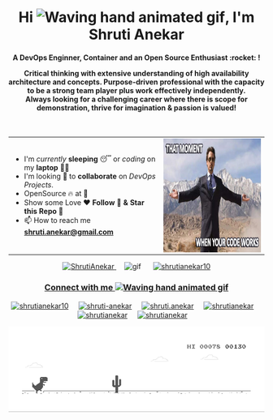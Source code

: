 <!--
**shrutianekar/shrutianekar** is a ✨ _special_ ✨ repository because its `README.md` (this file) appears on your GitHub profile.

Here are some ideas to get you started:

- 🔭 I’m currently working on ...
- 🌱 I’m currently learning ...
- 👯 I’m looking to collaborate on ...
- 🤔 I’m looking for help with ...
- 💬 Ask me about ...
- 📫 How to reach me: ...
- 😄 Pronouns: ...
- ⚡ Fun fact: ...
-->

<h1 align="center">Hi <img src="https://raw.githubusercontent.com/nixin72/nixin72/master/wave.gif" 
         alt="Waving hand animated gif"
         height="45"
         width="45" />, I'm Shruti Anekar </h1>
<h4 align="center">
A DevOps Enginner, Container and an Open Source Enthusiast :rocket: !

Critical thinking with extensive understanding of high availability architecture and concepts. Purpose-driven professional with the capacity to be a strong team player plus work effectively independently.
  </br>
Always looking for a challenging career where there is scope for demonstration, thrive for imagination & passion is valued!
</h4> 
<br>

<table>
 <tr >
    <td>


- I'm *currently* **sleeping** 😴 or *coding* on my **laptop** 👨‍💻
- I'm looking :eyes: to **collaborate** on *DevOps Projects*.
- OpenSource 🔥 at 🚧
- Show some Love :heart: **Follow 📲 & Star this Repo** 📑
- 📫 How to reach me **shruti.anekar@gmail.com**

</td>
    <td ><img align="right" alt= "meme" height="225" width="400" src="https://github.com/umeshkumhar/umeshkumhar/raw/main/assets/meme.jpg">
</td>
 </tr>
</table>


<p align="center"> 
<a href="https://github.com/shrutianekar" alt="ShrutiAnekar" /> <img src="https://img.shields.io/github/followers/shrutianekar?label=Follow%20%40shrutianekar&logo=github&style=for-the-badge" alt="ShrutiAnekar" /> </a> 
&nbsp;&nbsp;&nbsp;&nbsp;<img src="https://github.com/shrutianekar/shrutianekar/raw/main/assets/boss.gif" 
         alt="gif"
         height="45"
         width="45" />  &nbsp;&nbsp;&nbsp;&nbsp;
<a href="https://twitter.com/shrutianekar10" target="blank" /><img src="https://img.shields.io/twitter/follow/shrutianekar10?color=blue&logo=twitter&style=for-the-badge" alt="shrutianekar10" /></a>
</p>

<p>
<a align= "center" href="https://github.com/shrutianekar">
<!-- 
<img align="right" height="450" width="400" src="https://camo.githubusercontent.com/992babdffd8c74a1502de375fbdf7e4d54773242/68747470733a2f2f6d656469612e67697068792e636f6d2f6d656469612f53576f536b4e36447854737a71494b4571762f67697068792e676966" />

</a>
</p>
<img height="200px" width="400" src="https://github-readme-stats.vercel.app/api?username=umeshkumhar&count_private=true&theme=radical&show_icons=true" />
 -->
<h3 align="center">Connect with me  <img src="https://raw.githubusercontent.com/nixin72/nixin72/master/wave.gif" 
         alt="Waving hand animated gif"
         height="45"
         width="45" /></h3>
<p align="center">
<a href="https://twitter.com/shrutianekar10" target="blank"><img align="center" src="https://img.icons8.com/cute-clipart/64/000000/twitter.png" alt="shrutianekar10" height="50" width="50" /></a> &nbsp;&nbsp;&nbsp;
<a href="https://www.linkedin.com/in/shruti-anekar/" target="blank"><img align="center" src="https://img.icons8.com/cute-clipart/64/000000/linkedin.png" alt="shruti-anekar" height="50" width="50" /></a>&nbsp;&nbsp;&nbsp;&nbsp;
<a href="https://instagram.com/shruti.anekar" target="blank"><img align="center" src="https://img.icons8.com/cute-clipart/64/000000/instagram-new.png" alt="shruti.anekar" height="50" width="50" /></a>&nbsp;&nbsp;&nbsp;&nbsp;
<a href="https://stackoverflow.com/users/11766374/shruti-anekar" target="blank"><img align="center" src="https://img.icons8.com/color/64/000000/stackoverflow.png" alt="shrutianekar" height="50" width="50" /></a>&nbsp;&nbsp;&nbsp;&nbsp;
<a href="https://github.com/shrutianekar" target="blank"><img align="center" src="https://img.icons8.com/ios-glyphs/64/000000/github.png" alt="shrutianekar" height="50" width="50" /></a>&nbsp;&nbsp;&nbsp;&nbsp;
<a href="mailto:shruti.anekar@gmail.com" target="blank"><img align="center" src="https://img.icons8.com/color/64/000000/gmail.png" alt="shrutianekar" height="50" width="50" /></a>&nbsp;&nbsp;&nbsp;&nbsp;
</p>



<img align="center" src="https://github.com/umeshkumhar/umeshkumhar/raw/main/assets/dino.gif" alt="umeshkumhar"/>
